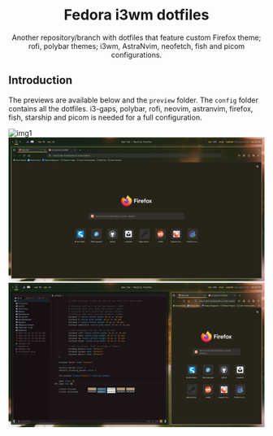 <div align="center">

# Fedora i3wm dotfiles
Another repository/branch with dotfiles that feature custom Firefox theme; rofi, polybar themes; i3wm, AstraNvim, neofetch, fish and picom configurations.

</div>

## Introduction
The previews are available below and the `preview` folder. The `config` folder contains all the dotfiles. i3-gaps, polybar, rofi, neovim, astranvim, firefox, fish, starship and picom is needed for a full configuration.

![img1](preview/1.png)
![img2](preview/2.png)
![img3](preview/3.png)
